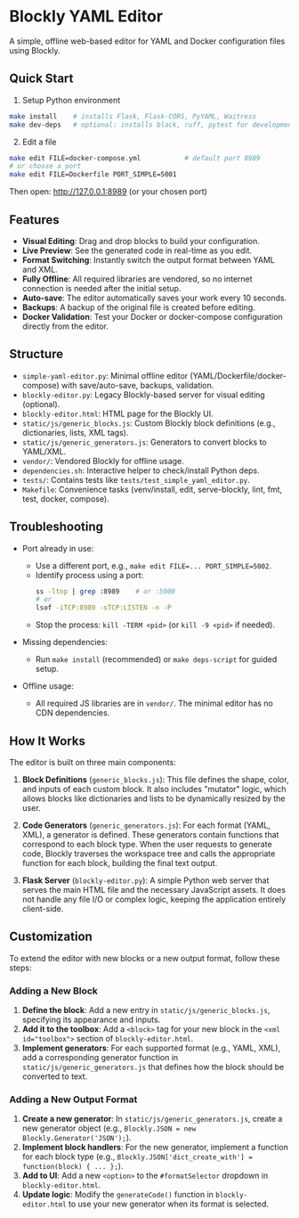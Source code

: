 # Blockly YAML Editor

A simple, offline web-based editor for YAML and Docker configuration files using Blockly.

## Quick Start

1) Setup Python environment
```bash
make install    # installs Flask, Flask-CORS, PyYAML, Waitress
make dev-deps   # optional: installs black, ruff, pytest for development
```

2) Edit a file
```bash
make edit FILE=docker-compose.yml           # default port 8989
# or choose a port
make edit FILE=Dockerfile PORT_SIMPLE=5001
```
Then open: http://127.0.0.1:8989 (or your chosen port)

## Features

- **Visual Editing**: Drag and drop blocks to build your configuration.
- **Live Preview**: See the generated code in real-time as you edit.
- **Format Switching**: Instantly switch the output format between YAML and XML.
- **Fully Offline**: All required libraries are vendored, so no internet connection is needed after the initial setup.
- **Auto-save**: The editor automatically saves your work every 10 seconds.
- **Backups**: A backup of the original file is created before editing.
- **Docker Validation**: Test your Docker or docker-compose configuration directly from the editor.

## Structure

- `simple-yaml-editor.py`: Minimal offline editor (YAML/Dockerfile/docker-compose) with save/auto-save, backups, validation.
- `blockly-editor.py`: Legacy Blockly-based server for visual editing (optional).
- `blockly-editor.html`: HTML page for the Blockly UI.
- `static/js/generic_blocks.js`: Custom Blockly block definitions (e.g., dictionaries, lists, XML tags).
- `static/js/generic_generators.js`: Generators to convert blocks to YAML/XML.
- `vendor/`: Vendored Blockly for offline usage.
- `dependencies.sh`: Interactive helper to check/install Python deps.
- `tests/`: Contains tests like `tests/test_simple_yaml_editor.py`.
- `Makefile`: Convenience tasks (venv/install, edit, serve-blockly, lint, fmt, test, docker, compose).

## Troubleshooting

- Port already in use:
  - Use a different port, e.g., `make edit FILE=... PORT_SIMPLE=5002`.
  - Identify process using a port:
    ```bash
    ss -ltnp | grep :8989    # or :5000
    # or
    lsof -iTCP:8989 -sTCP:LISTEN -n -P
    ```
  - Stop the process: `kill -TERM <pid>` (or `kill -9 <pid>` if needed).

- Missing dependencies:
  - Run `make install` (recommended) or `make deps-script` for guided setup.

- Offline usage:
  - All required JS libraries are in `vendor/`. The minimal editor has no CDN dependencies.

## How It Works

The editor is built on three main components:

1.  **Block Definitions** (`generic_blocks.js`): This file defines the shape, color, and inputs of each custom block. It also includes "mutator" logic, which allows blocks like dictionaries and lists to be dynamically resized by the user.

2.  **Code Generators** (`generic_generators.js`): For each format (YAML, XML), a generator is defined. These generators contain functions that correspond to each block type. When the user requests to generate code, Blockly traverses the workspace tree and calls the appropriate function for each block, building the final text output.

3.  **Flask Server** (`blockly-editor.py`): A simple Python web server that serves the main HTML file and the necessary JavaScript assets. It does not handle any file I/O or complex logic, keeping the application entirely client-side.

## Customization

To extend the editor with new blocks or a new output format, follow these steps:

### Adding a New Block

1.  **Define the block**: Add a new entry in `static/js/generic_blocks.js`, specifying its appearance and inputs.
2.  **Add it to the toolbox**: Add a `<block>` tag for your new block in the `<xml id="toolbox">` section of `blockly-editor.html`.
3.  **Implement generators**: For each supported format (e.g., YAML, XML), add a corresponding generator function in `static/js/generic_generators.js` that defines how the block should be converted to text.

### Adding a New Output Format

1.  **Create a new generator**: In `static/js/generic_generators.js`, create a new generator object (e.g., `Blockly.JSON = new Blockly.Generator('JSON');`).
2.  **Implement block handlers**: For the new generator, implement a function for each block type (e.g., `Blockly.JSON['dict_create_with'] = function(block) { ... };`).
3.  **Add to UI**: Add a new `<option>` to the `#formatSelector` dropdown in `blockly-editor.html`.
4.  **Update logic**: Modify the `generateCode()` function in `blockly-editor.html` to use your new generator when its format is selected.
